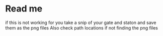 # Read me
if this is not working for you take a snip of your gate and staton and save them as the png files
Also check path locations if not finding the png files
